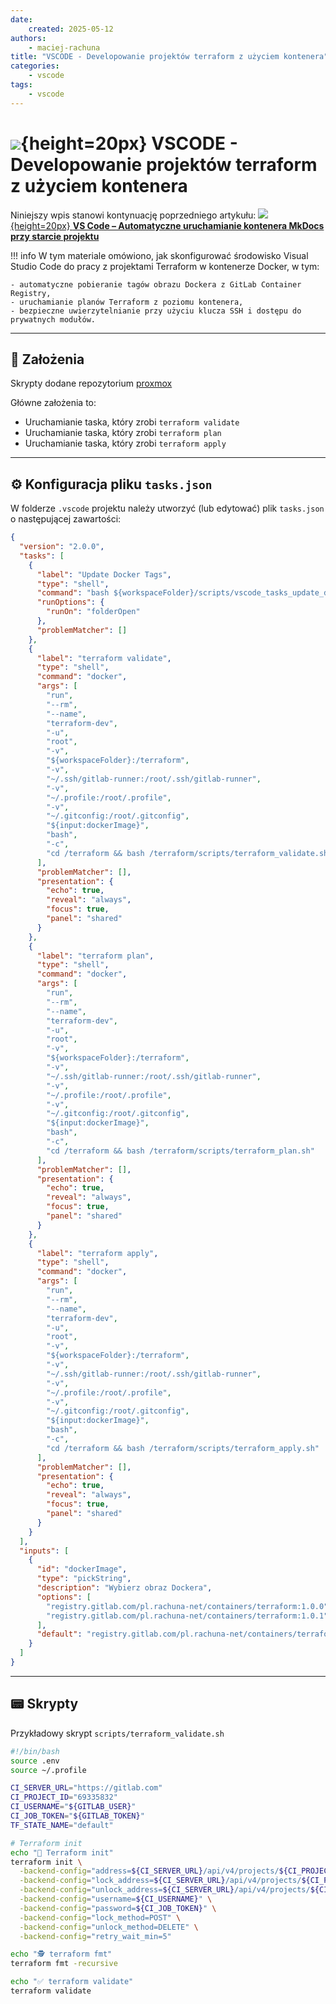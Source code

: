 ```yaml
---
date:
    created: 2025-05-12
authors:
    - maciej-rachuna
title: "VSCODE - Developowanie projektów terraform z użyciem kontenera"
categories:
    - vscode
tags:
    - vscode
---
```


# ![](https://gitlab.com/pl.rachuna-net/infrastructure/terraform/modules/gitlab-project/-/raw/main/images/container.png){height=20px} VSCODE - Developowanie projektów terraform z użyciem kontenera

Niniejszy wpis stanowi kontynuację poprzedniego artykułu: [![](https://gitlab.com/pl.rachuna-net/infrastructure/terraform/modules/gitlab-project/-/raw/main/images/container.png){height=20px} **VS Code – Automatyczne uruchamianie kontenera MkDocs przy starcie projektu**](/blog/2025/05/03/vscode---automatyczne-uruchamianie-kontenera-mkdocs-przy-starcie-projektu/)

!!! info
    W tym materiale omówiono, jak skonfigurować środowisko Visual Studio Code do pracy z projektami Terraform w kontenerze Docker, w tym:

    - automatyczne pobieranie tagów obrazu Dockera z GitLab Container Registry,
    - uruchamianie planów Terraform z poziomu kontenera,
    - bezpieczne uwierzytelnianie przy użyciu klucza SSH i dostępu do prywatnych modułów.

<!-- more -->
---
## 🎯 Założenia

Skrypty dodane repozytorium [proxmox](https://gitlab.com/pl.rachuna-net/infrastructure/terraform/proxmox/-/commit/39299440b267841cbdbeb54208446062ec10197e)

Główne założenia to:

- Uruchamianie taska, który zrobi `terraform validate`
- Uruchamianie taska, który zrobi `terraform plan`
- Uruchamianie taska, który zrobi `terraform apply`

---
## ⚙️ Konfiguracja pliku `tasks.json`

W folderze `.vscode` projektu należy utworzyć (lub edytować) plik `tasks.json` o następującej zawartości:
```json
{
  "version": "2.0.0",
  "tasks": [
    {
      "label": "Update Docker Tags",
      "type": "shell",
      "command": "bash ${workspaceFolder}/scripts/vscode_tasks_update_docker_tags.bash",
      "runOptions": {
        "runOn": "folderOpen"
      },
      "problemMatcher": []
    },
    {
      "label": "terraform validate",
      "type": "shell",
      "command": "docker",
      "args": [
        "run",
        "--rm",
        "--name",
        "terraform-dev",
        "-u",
        "root",
        "-v",
        "${workspaceFolder}:/terraform",
        "-v",
        "~/.ssh/gitlab-runner:/root/.ssh/gitlab-runner",
        "-v",
        "~/.profile:/root/.profile",
        "-v",
        "~/.gitconfig:/root/.gitconfig",
        "${input:dockerImage}",
        "bash",
        "-c",
        "cd /terraform && bash /terraform/scripts/terraform_validate.sh"
      ],
      "problemMatcher": [],
      "presentation": {
        "echo": true,
        "reveal": "always",
        "focus": true,
        "panel": "shared"
      }
    },
    {
      "label": "terraform plan",
      "type": "shell",
      "command": "docker",
      "args": [
        "run",
        "--rm",
        "--name",
        "terraform-dev",
        "-u",
        "root",
        "-v",
        "${workspaceFolder}:/terraform",
        "-v",
        "~/.ssh/gitlab-runner:/root/.ssh/gitlab-runner",
        "-v",
        "~/.profile:/root/.profile",
        "-v",
        "~/.gitconfig:/root/.gitconfig",
        "${input:dockerImage}",
        "bash",
        "-c",
        "cd /terraform && bash /terraform/scripts/terraform_plan.sh"
      ],
      "problemMatcher": [],
      "presentation": {
        "echo": true,
        "reveal": "always",
        "focus": true,
        "panel": "shared"
      }
    },
    {
      "label": "terraform apply",
      "type": "shell",
      "command": "docker",
      "args": [
        "run",
        "--rm",
        "--name",
        "terraform-dev",
        "-u",
        "root",
        "-v",
        "${workspaceFolder}:/terraform",
        "-v",
        "~/.ssh/gitlab-runner:/root/.ssh/gitlab-runner",
        "-v",
        "~/.profile:/root/.profile",
        "-v",
        "~/.gitconfig:/root/.gitconfig",
        "${input:dockerImage}",
        "bash",
        "-c",
        "cd /terraform && bash /terraform/scripts/terraform_apply.sh"
      ],
      "problemMatcher": [],
      "presentation": {
        "echo": true,
        "reveal": "always",
        "focus": true,
        "panel": "shared"
      }
    }
  ],
  "inputs": [
    {
      "id": "dockerImage",
      "type": "pickString",
      "description": "Wybierz obraz Dockera",
      "options": [
        "registry.gitlab.com/pl.rachuna-net/containers/terraform:1.0.0",
        "registry.gitlab.com/pl.rachuna-net/containers/terraform:1.0.1"
      ],
      "default": "registry.gitlab.com/pl.rachuna-net/containers/terraform:1.0.1"
    }
  ]
}
```

---
## 📟 Skrypty

Przykładowy skrypt `scripts/terraform_validate.sh`

```bash
#!/bin/bash
source .env
source ~/.profile

CI_SERVER_URL="https://gitlab.com"
CI_PROJECT_ID="69335832"
CI_USERNAME="${GITLAB_USER}"
CI_JOB_TOKEN="${GITLAB_TOKEN}"
TF_STATE_NAME="default"

# Terraform init
echo "🔗 Terraform init"
terraform init \
  -backend-config="address=${CI_SERVER_URL}/api/v4/projects/${CI_PROJECT_ID}/terraform/state/${TF_STATE_NAME}" \
  -backend-config="lock_address=${CI_SERVER_URL}/api/v4/projects/${CI_PROJECT_ID}/terraform/state/${TF_STATE_NAME}/lock" \
  -backend-config="unlock_address=${CI_SERVER_URL}/api/v4/projects/${CI_PROJECT_ID}/terraform/state/${TF_STATE_NAME}/lock" \
  -backend-config="username=${CI_USERNAME}" \
  -backend-config="password=${CI_JOB_TOKEN}" \
  -backend-config="lock_method=POST" \
  -backend-config="unlock_method=DELETE" \
  -backend-config="retry_wait_min=5"

echo "🕵 terraform fmt"
terraform fmt -recursive

echo "✅ terraform validate"
terraform validate
```